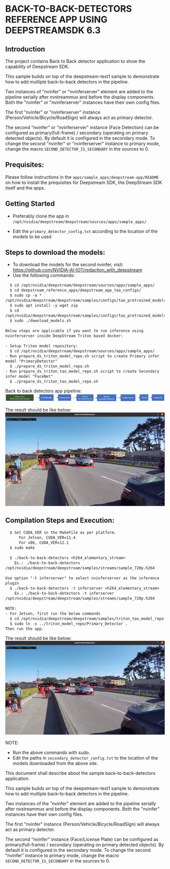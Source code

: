 # BACK-TO-BACK-DETECTORS REFERENCE APP USING DEEPSTREAMSDK 6.3

## Introduction
The project contains Back to Back detector application to show the
capability of Deepstream SDK.

This sample builds on top of the deepstream-test1 sample to demonstrate how to
add multiple back-to-back detectors in the pipeline.

Two instances of "nvinfer" or "nvinferserver" element are added to the pipeline serially after
nvstreammux and before the display components. Both the "nvinfer" or "nvinferserver" instances have
their own config files.

The first "nvinfer" or "nvinferserver" instance (Person/Vehicle/Bicycle/RoadSign) will always act
as primary detector.

The second "nvinfer" or "nvinferserver" instance (Face Detection) can be configured as
primary(full-frame) / secondary (operating on primary detected objects). By
default it is configured in the secondary mode. To change the second "nvinfer" or "nvinferserver"
instance to primary mode, change the macro `SECOND_DETECTOR_IS_SECONDARY` in the
sources to 0.

## Prequisites:

Please follow instructions in the `apps/sample_apps/deepstream-app/README` on how
to install the prequisites for Deepstream SDK, the DeepStream SDK itself and the
apps.

## Getting Started

- Preferably clone the app in
  `/opt/nvidia/deepstream/deepstream/sources/apps/sample_apps/`

- Edit the `primary_detector_config.txt` according to the location of the models to be used

## Steps to download the models:
- To download the models for the second nvinfer, visit:
  https://github.com/NVIDIA-AI-IOT/redaction_with_deepstream
-  Use the following commands:
```
  $ cd /opt/nvidia/deepstream/deepstream/sources/apps/sample_apps/
  $ cd deepstream_reference_apps/deepstream_app_tao_configs/
  $ sudo cp -a * /opt/nvidia/deepstream/deepstream/samples/configs/tao_pretrained_models/
  $ sudo apt install -y wget zip
  $ cd /opt/nvidia/deepstream/deepstream/samples/configs/tao_pretrained_models/
  $ sudo ./download_models.sh

Below steps are applicable if you want to run inference using nvinferserver inside DeepStream Triton based docker:

- Setup Triton model repository:
  $ cd /opt/nvidia/deepstream/deepstream/sources/apps/sample_apps/
- Run prepare_ds_triton_model_repo.sh script to create Primary infer model "PrimaryDetector"
  $ ./prepare_ds_triton_model_repo.sh
- Run prepare_ds_triton_tao_model_repo.sh script to create Secondary infer model "FaceNet"
  $ ./prepare_ds_triton_tao_model_repo.sh

```

Back to back detectors app pipeline:
![DS Back to back detectors Pipeline](.backtobackdetectors_pipeline.png)

The result should be like below:
![DS Back to back detectors Screenshot](.backtobackdetectors.png)
## Compilation Steps and Execution:
```
  $ Set CUDA_VER in the MakeFile as per platform.
      For Jetson, CUDA_VER=11.4
      For x86, CUDA_VER=12.1
  $ sudo make

  $ ./back-to-back-detectors <h264_elementary_stream>
    Ex.: ./back-to-back-detectors /opt/nvidia/deepstream/deepstream/samples/streams/sample_720p.h264

Use option "-t inferserver" to select nvinferserver as the inference plugin
  $ ./back-to-back-detectors -t inferserver <h264_elementary_stream>
    Ex.: ./back-to-back-detectors -t inferserver /opt/nvidia/deepstream/deepstream/samples/streams/sample_720p.h264

NOTE:
- For Jetson, first run the below commands
  $ cd /opt/nvidia/deepstream/deepstream/samples/triton_tao_model_repo
  $ sudo ln -s ../triton_model_repo/Primary_Detector .
Then run the app.

```
The result should be like below:
  ![DS Back to Back Detectors Screenshot](.backtobackdetectors.png)

NOTE:
- Run the above commands with sudo.
- Edit the paths in `secondary_detector_config.txt` to the location of the models
  downloaded from the above site.

This document shall describe about the sample back-to-back-detectors application.

This sample builds on top of the deepstream-test1 sample to demonstrate how to
add multiple back-to-back detectors in the pipeline.

Two instances of the "nvinfer" element are added to the pipeline serially after
nvstreammux and before the display components. Both the "nvinfer" instances have
their own config files.

The first "nvinfer" instance (Person/Vehicle/Bicycle/RoadSign) will always act
as primary detector.

The second "nvinfer" instance (Face/License Plate) can be configured as
primary(full-frame) / secondary (operating on primary detected objects). By
default it is configured in the secondary mode. To change the second "nvinfer"
instance to primary mode, change the macro `SECOND_DETECTOR_IS_SECONDARY` in the
sources to 0.

